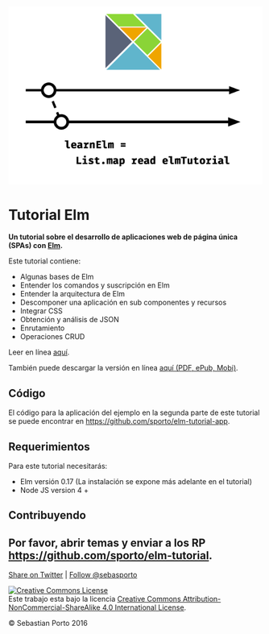 
![Logo](logo.png)
# Tutorial Elm

__Un tutorial sobre el desarrollo de aplicaciones web de página única (SPAs) con [Elm](http://elm-lang.org/).__

Este tutorial contiene:

- Algunas bases de Elm
- Entender los comandos y suscripción en Elm
- Entender la arquitectura de Elm
- Descomponer una aplicación en sub componentes y recursos
- Integrar CSS
- Obtención y análisis de JSON
- Enrutamiento
- Operaciones CRUD

Leer en línea [aquí](http://www.elm-tutorial.org/).

También puede descargar la versión en línea [aquí (PDF, ePub, Mobi)](https://www.gitbook.com/book/sporto/elm-tutorial/details).

## Código

El código para la aplicación del ejemplo en la segunda parte de este tutorial se
puede encontrar en https://github.com/sporto/elm-tutorial-app.

## Requerimientos

Para este tutorial necesitarás:

- Elm versión 0.17 (La instalación se expone más adelante en el tutorial)
- Node JS version 4 +

## Contribuyendo
Por favor, abrir temas y enviar a los RP <https://github.com/sporto/elm-tutorial>.
---

[Share on Twitter](https://twitter.com/intent/tweet?&text=Elm%20Tutorial&url=http%3A%2F%2Fwww.elm-tutorial.org&via=sebasporto) | [Follow @sebasporto](https://twitter.com/intent/user?screen_name=sebasporto)

<a rel="license" href="http://creativecommons.org/licenses/by-nc-sa/4.0/"><img alt="Creative Commons License" style="border-width:0" src="https://i.creativecommons.org/l/by-nc-sa/4.0/88x31.png" /></a><br />Este trabajo esta bajo la licencia <a rel="license" href="http://creativecommons.org/licenses/by-nc-sa/4.0/">Creative Commons Attribution-NonCommercial-ShareAlike 4.0 International License</a>.

© Sebastian Porto 2016
